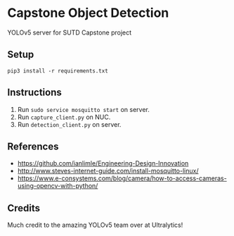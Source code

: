 # Capstone Object Detection
YOLOv5 server for SUTD Capstone project

## Setup
`pip3 install -r requirements.txt`

## Instructions
1. Run `sudo service mosquitto start` on server.
2. Run `capture_client.py` on NUC.
3. Run `detection_client.py` on server.

## References
- https://github.com/ianlimle/Engineering-Design-Innovation
- http://www.steves-internet-guide.com/install-mosquitto-linux/
- https://www.e-consystems.com/blog/camera/how-to-access-cameras-using-opencv-with-python/

## Credits
Much credit to the amazing YOLOv5 team over at Ultralytics!